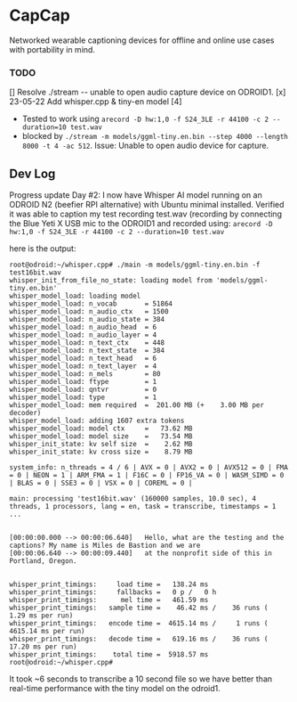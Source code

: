 # CapCap
Networked wearable captioning devices for offline and online use cases with portability in mind.

### TODO
[] Resolve ./stream -- unable to open audio capture device on ODROID1.
[x] 23-05-22 Add whisper.cpp & tiny-en model [4]
* Tested to work using ```arecord -D hw:1,0 -f S24_3LE -r 44100 -c 2 --duration=10 test.wav``` 
* blocked by ```./stream -m models/ggml-tiny.en.bin --step 4000 --length 8000 -t 4 -ac 512```. Issue: Unable to open audio device for capture.

## Dev Log

Progress update Day #2: I now have Whisper AI model running on an ODROID N2 (beefier RPI alternative) with Ubuntu minimal installed. Verified it was able to caption my test recording test.wav (recording by connecting the Blue Yeti X USB mic to the ODROID1 and recorded using:
```arecord -D hw:1,0 -f S24_3LE -r 44100 -c 2 --duration=10 test.wav```

here is the output:

```
root@odroid:~/whisper.cpp# ./main -m models/ggml-tiny.en.bin -f test16bit.wav
whisper_init_from_file_no_state: loading model from 'models/ggml-tiny.en.bin'
whisper_model_load: loading model
whisper_model_load: n_vocab       = 51864
whisper_model_load: n_audio_ctx   = 1500
whisper_model_load: n_audio_state = 384
whisper_model_load: n_audio_head  = 6
whisper_model_load: n_audio_layer = 4
whisper_model_load: n_text_ctx    = 448
whisper_model_load: n_text_state  = 384
whisper_model_load: n_text_head   = 6
whisper_model_load: n_text_layer  = 4
whisper_model_load: n_mels        = 80
whisper_model_load: ftype         = 1
whisper_model_load: qntvr         = 0
whisper_model_load: type          = 1
whisper_model_load: mem required  =  201.00 MB (+    3.00 MB per decoder)
whisper_model_load: adding 1607 extra tokens
whisper_model_load: model ctx     =   73.62 MB
whisper_model_load: model size    =   73.54 MB
whisper_init_state: kv self size  =    2.62 MB
whisper_init_state: kv cross size =    8.79 MB

system_info: n_threads = 4 / 6 | AVX = 0 | AVX2 = 0 | AVX512 = 0 | FMA = 0 | NEON = 1 | ARM_FMA = 1 | F16C = 0 | FP16_VA = 0 | WASM_SIMD = 0 | BLAS = 0 | SSE3 = 0 | VSX = 0 | COREML = 0 |

main: processing 'test16bit.wav' (160000 samples, 10.0 sec), 4 threads, 1 processors, lang = en, task = transcribe, timestamps = 1 ...


[00:00:00.000 --> 00:00:06.640]   Hello, what are the testing and the captions? My name is Miles de Bastion and we are
[00:00:06.640 --> 00:00:09.440]   at the nonprofit side of this in Portland, Oregon.


whisper_print_timings:     load time =   138.24 ms
whisper_print_timings:     fallbacks =   0 p /   0 h
whisper_print_timings:      mel time =   461.59 ms
whisper_print_timings:   sample time =    46.42 ms /    36 runs (    1.29 ms per run)
whisper_print_timings:   encode time =  4615.14 ms /     1 runs ( 4615.14 ms per run)
whisper_print_timings:   decode time =   619.16 ms /    36 runs (   17.20 ms per run)
whisper_print_timings:    total time =  5918.57 ms
root@odroid:~/whisper.cpp#
```

It took ~6 seconds to transcribe a 10 second file so we have better than real-time performance with the tiny model on the odroid1.